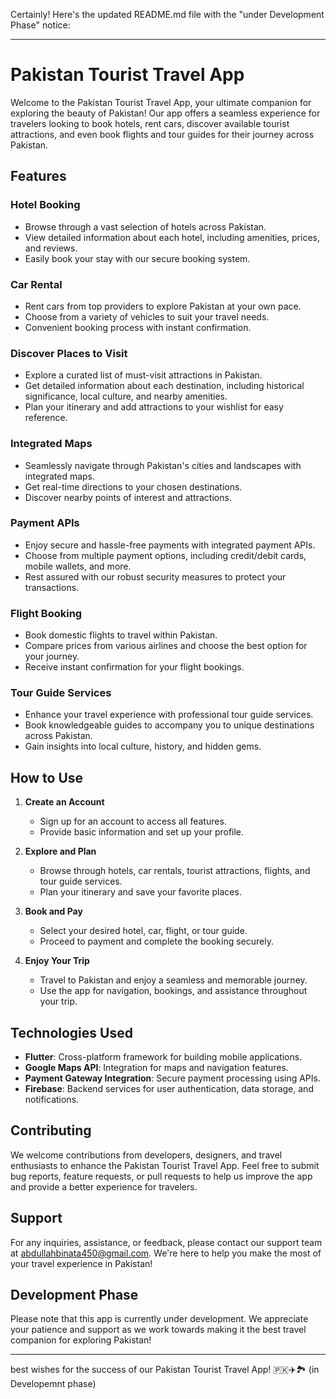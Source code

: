 Certainly! Here's the updated README.md file with the "under Development Phase" notice:

---

# Pakistan Tourist Travel App

Welcome to the Pakistan Tourist Travel App, your ultimate companion for exploring the beauty of Pakistan! Our app offers a seamless experience for travelers looking to book hotels, rent cars, discover available tourist attractions, and even book flights and tour guides for their journey across Pakistan.

## Features

### Hotel Booking
- Browse through a vast selection of hotels across Pakistan.
- View detailed information about each hotel, including amenities, prices, and reviews.
- Easily book your stay with our secure booking system.

### Car Rental
- Rent cars from top providers to explore Pakistan at your own pace.
- Choose from a variety of vehicles to suit your travel needs.
- Convenient booking process with instant confirmation.

### Discover Places to Visit
- Explore a curated list of must-visit attractions in Pakistan.
- Get detailed information about each destination, including historical significance, local culture, and nearby amenities.
- Plan your itinerary and add attractions to your wishlist for easy reference.

### Integrated Maps
- Seamlessly navigate through Pakistan's cities and landscapes with integrated maps.
- Get real-time directions to your chosen destinations.
- Discover nearby points of interest and attractions.

### Payment APIs
- Enjoy secure and hassle-free payments with integrated payment APIs.
- Choose from multiple payment options, including credit/debit cards, mobile wallets, and more.
- Rest assured with our robust security measures to protect your transactions.

### Flight Booking
- Book domestic flights to travel within Pakistan.
- Compare prices from various airlines and choose the best option for your journey.
- Receive instant confirmation for your flight bookings.

### Tour Guide Services
- Enhance your travel experience with professional tour guide services.
- Book knowledgeable guides to accompany you to unique destinations across Pakistan.
- Gain insights into local culture, history, and hidden gems.

## How to Use

1. **Create an Account**
   - Sign up for an account to access all features.
   - Provide basic information and set up your profile.

2. **Explore and Plan**
   - Browse through hotels, car rentals, tourist attractions, flights, and tour guide services.
   - Plan your itinerary and save your favorite places.

3. **Book and Pay**
   - Select your desired hotel, car, flight, or tour guide.
   - Proceed to payment and complete the booking securely.

4. **Enjoy Your Trip**
   - Travel to Pakistan and enjoy a seamless and memorable journey.
   - Use the app for navigation, bookings, and assistance throughout your trip.

## Technologies Used

- **Flutter**: Cross-platform framework for building mobile applications.
- **Google Maps API**: Integration for maps and navigation features.
- **Payment Gateway Integration**: Secure payment processing using APIs.
- **Firebase**: Backend services for user authentication, data storage, and notifications.

## Contributing

We welcome contributions from developers, designers, and travel enthusiasts to enhance the Pakistan Tourist Travel App. Feel free to submit bug reports, feature requests, or pull requests to help us improve the app and provide a better experience for travelers.

## Support

For any inquiries, assistance, or feedback, please contact our support team at abdullahbinata450@gmail.com. We're here to help you make the most of your travel experience in Pakistan!

## Development Phase

Please note that this app is currently under development. We appreciate your patience and support as we work towards making it the best travel companion for exploring Pakistan!

---
 best wishes for the success of our Pakistan Tourist Travel App! 🇵🇰✈️🏞️ (in Developemnt phase)
